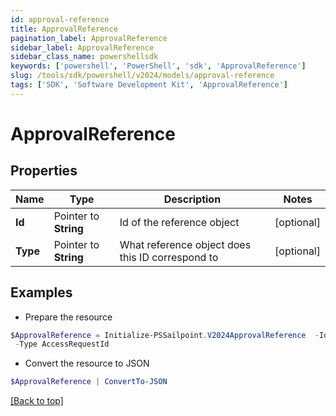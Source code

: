 ```yaml
---
id: approval-reference
title: ApprovalReference
pagination_label: ApprovalReference
sidebar_label: ApprovalReference
sidebar_class_name: powershellsdk
keywords: ['powershell', 'PowerShell', 'sdk', 'ApprovalReference'] 
slug: /tools/sdk/powershell/v2024/models/approval-reference
tags: ['SDK', 'Software Development Kit', 'ApprovalReference']
---
```



# ApprovalReference

## Properties

Name | Type | Description | Notes
------------ | ------------- | ------------- | -------------
**Id** |  Pointer to **String** | Id of the reference object | [optional] 
**Type** |  Pointer to **String** | What reference object does this ID correspond to | [optional] 

## Examples

- Prepare the resource
```powershell
$ApprovalReference = Initialize-PSSailpoint.V2024ApprovalReference  -Id 64012350-8fd9-4f6c-a170-1fe123683899 `
 -Type AccessRequestId
```

- Convert the resource to JSON
```powershell
$ApprovalReference | ConvertTo-JSON
```


[[Back to top]](#) 

